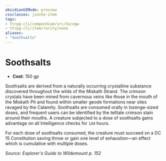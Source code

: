 ```yaml
---
obsidianUIMode: preview
cssclasses: json5e-item
tags:
- ttrpg-cli/compendium/src/5e/egw
- ttrpg-cli/item/rarity/none
aliases: 
- "Soothsalts"
---
```

# Soothsalts

- **Cost**: 150 gp

Soothsalts are derived from a naturally occurring crystalline substance discovered throughout the wilds of the Miskath Strand. The crimson crystals have been mined from cavernous veins like those in the mouth of the Miskath Pit and found within smaller geode formations near sites ravaged by the Calamity. Soothsalts are consumed orally in lozenge-sized doses, and frequent users can be identified by the telltale crimson stain around their mouths. A creature subjected to a dose of soothsalts gains advantage on all Intelligence checks for `1d4` hours.

For each dose of soothsalts consumed, the creature must succeed on a DC 15 Constitution saving throw or gain one level of exhaustion—an effect which is cumulative with multiple doses.

*Source: Explorer's Guide to Wildemount p. 152*